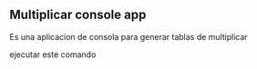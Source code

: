 

## Multiplicar console app

Es una aplicacion de consola para generar tablas de multiplicar

ejecutar este comando

